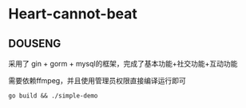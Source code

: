 # Heart-cannot-beat

## DOUSENG

采用了 gin + gorm + mysql的框架，完成了基本功能+社交功能+互动功能


需要依赖ffmpeg，并且使用管理员权限直接编译运行即可

```shell
go build && ./simple-demo
```


